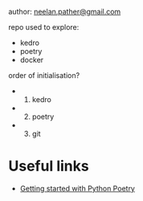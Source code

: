 author: neelan.pather@gmail.com

repo used to explore:

* kedro
* poetry
* docker 

order of initialisation?
* 1. kedro
* 2. poetry
* 3. git
    

# Useful links
* [Getting started with Python Poetry](https://favourkelvin17.medium.com/getting-started-with-python-poetryintroduction-656da7c1ddcd)
